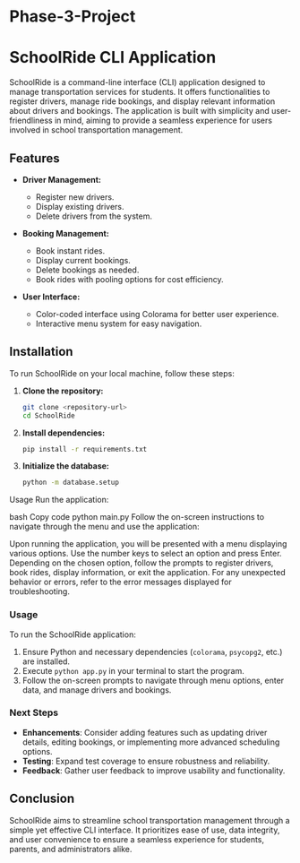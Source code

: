 # Phase-3-Project

# SchoolRide CLI Application

SchoolRide is a command-line interface (CLI) application designed to manage transportation services for students. It offers functionalities to register drivers, manage ride bookings, and display relevant information about drivers and bookings. The application is built with simplicity and user-friendliness in mind, aiming to provide a seamless experience for users involved in school transportation management.

## Features

- **Driver Management:**
  - Register new drivers.
  - Display existing drivers.
  - Delete drivers from the system.

- **Booking Management:**
  - Book instant rides.
  - Display current bookings.
  - Delete bookings as needed.
  - Book rides with pooling options for cost efficiency.

- **User Interface:**
  - Color-coded interface using Colorama for better user experience.
  - Interactive menu system for easy navigation.

## Installation

To run SchoolRide on your local machine, follow these steps:

1. **Clone the repository:**
   ```bash
   git clone <repository-url>
   cd SchoolRide

2. **Install dependencies:**
   ```bash
   pip install -r requirements.txt

3. **Initialize the database:**
   ```bash
   python -m database.setup

Usage
Run the application:

bash
Copy code
python main.py
Follow the on-screen instructions to navigate through the menu and use the application:

Upon running the application, you will be presented with a menu displaying various options.
Use the number keys to select an option and press Enter.
Depending on the chosen option, follow the prompts to register drivers, book rides, display information, or exit the application.
For any unexpected behavior or errors, refer to the error messages displayed for troubleshooting.

### Usage

To run the SchoolRide application:
1. Ensure Python and necessary dependencies (`colorama`, `psycopg2`, etc.) are installed.
2. Execute `python app.py` in your terminal to start the program.
3. Follow the on-screen prompts to navigate through menu options, enter data, and manage drivers and bookings.

### Next Steps

- **Enhancements**: Consider adding features such as updating driver details, editing bookings, or implementing more advanced scheduling options.
- **Testing**: Expand test coverage to ensure robustness and reliability.
- **Feedback**: Gather user feedback to improve usability and functionality.

## Conclusion

SchoolRide aims to streamline school transportation management through a simple yet effective CLI interface. It prioritizes ease of use, data integrity, and user convenience to ensure a seamless experience for students, parents, and administrators alike.

